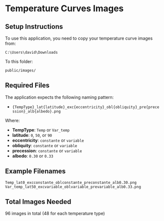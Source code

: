 # Temperature Curves Images

## Setup Instructions

To use this application, you need to copy your temperature curve images from:
```
C:\Users\david\Downloads
```

To this folder:
```
public/images/
```

## Required Files

The application expects the following naming pattern:
- `{TempType}_lat{latitude}_exc{eccentricity}_obl{obliquity}_pre{precession}_alb{albedo}.png`

Where:
- **TempType**: `Temp` or `Var_temp`
- **latitude**: `0`, `50`, or `90`
- **eccentricity**: `constante` or `variable`
- **obliquity**: `constante` or `variable`
- **precession**: `constante` or `variable`
- **albedo**: `0.30` or `0.33`

## Example Filenames
```
Temp_lat0_excconstante_oblconstante_preconstante_alb0.30.png
Var_temp_lat50_excvariable_oblvariable_prevariable_alb0.33.png
```

## Total Images Needed
96 images in total (48 for each temperature type)

